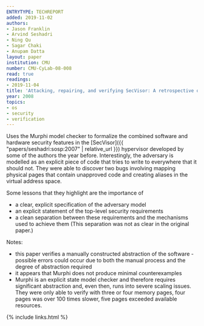 ```yaml
---
ENTRYTYPE: TECHREPORT
added: 2019-11-02
authors:
- Jason Franklin
- Arvind Seshadri
- Ning Qu
- Sagar Chaki
- Anupam Datta
layout: paper
institution: CMU
number: CMU-CyLab-08-008
read: true
readings:
- 2019-11-04
title: 'Attacking, repairing, and verifying SecVisor: A retrospective on the security of a hypervisor'
year: 2008
topics:
- os
- security
- verification
---
```


Uses the Murphi model checker to formalize the combined software and hardware security features in the [SecVisor]({{ "papers/seshadri:sosp:2007" | relative_url }}) hypervisor developed by some of the authors the year before.
Interestingly, the adversary is modelled as an explicit piece of code that tries to write to everywhere that it should not.
They were able to discover two bugs involving mapping physical pages that contain unapproved code and creating aliases in the virtual address space.

Some lessons that they highlight are the importance of

- a clear, explicit specification of the adversary model
- an explicit statement of the top-level security requirements
- a clean separation between these requirements and the mechanisms used to achieve them  (This separation was not as clear in the original paper.)

Notes:

- this paper verifies a manually constructed abstraction of the software - possible errors could occur due to both the manual process and the degree of abstraction required
- it appears that Murphi does not produce minimal counterexamples
- Murphi is an explicit state model checker and therefore requires significant abstraction and, even then, runs into severe scaling issues.  They were only able to verify with three or four memory pages, four pages was over 100 times slower, five pages exceeded available resources.

{% include links.html %}
